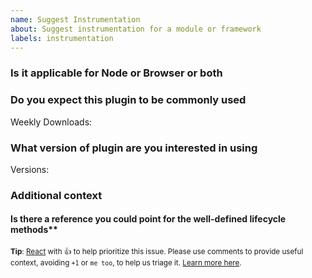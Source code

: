```yaml
---
name: Suggest Instrumentation
about: Suggest instrumentation for a module or framework
labels: instrumentation
---
```


<!--
**NB:** Before opening an instrumentation support request against this repo, consider whether the instrumentation should reside in the [contrib repository](https://github.com/open-telemetry/opentelemetry-js-contrib).

You are welcome to try out the [instrumentation api](https://github.com/open-telemetry/opentelemetry-js/blob/main/doc/instrumentation-guide.md) to build your own instrumentation. If you do try out the instrumentation api, please let us know if you have any questions/feedback.
-->

### Is it applicable for Node or Browser or both

### Do you expect this plugin to be commonly used

Weekly Downloads:

### What version of plugin are you interested in using

Versions:

### Additional context

<!--
Add any other context or screenshots about the plugin request here.
-->

#### Is there a reference you could point for the well-defined lifecycle methods**

<sub>**Tip**: [React](https://github.blog/news-insights/product-news/add-reactions-to-pull-requests-issues-and-comments/) with 👍 to help prioritize this issue. Please use comments to provide useful context, avoiding `+1` or `me too`, to help us triage it. [Learn more here](https://opentelemetry.io/community/end-user/issue-participation/).</sub>
